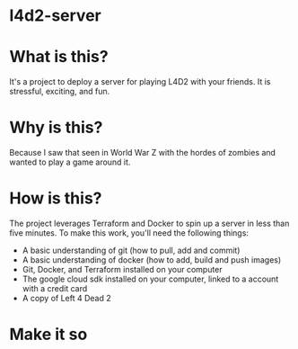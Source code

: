 # l4d2-server
# What is this?

It's a project to deploy a server for playing L4D2 with your friends. It is stressful, exciting, and fun.

# Why is this?

Because I saw that seen in World War Z with the hordes of zombies and wanted to play a game around it.

# How is this?

The project leverages Terraform and Docker to spin up a server in less than five minutes. To make this work, you'll need the following things:

- A basic understanding of git (how to pull, add and commit)
- A basic understanding of docker (how to add, build and push images)
- Git, Docker, and Terraform installed on your computer
- The google cloud sdk installed on your computer, linked to a account with a credit card
- A copy of Left 4 Dead 2

# Make it so



